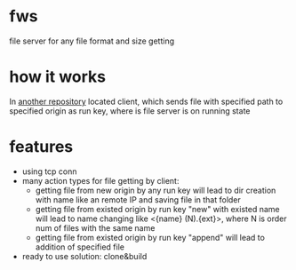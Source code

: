 # fws
file server for any file format and size getting

# how it works
In <a href="https://github.com/liquiddeath13/fcs/">another repository</a> located client, which sends file with specified path to specified origin as run key, where is file server is on running state

# features
- using tcp conn
- many action types for file getting by client:
  - getting file from new origin by any run key will lead to dir creation with name like an remote IP and saving file in that folder
  - getting file from existed origin by run key "new" with existed name will lead to name changing like <{name} (N).{ext}>, where N is order num of files with the same name
  - getting file from existed origin by run key "append" will lead to addition of specified file
- ready to use solution: clone&build
